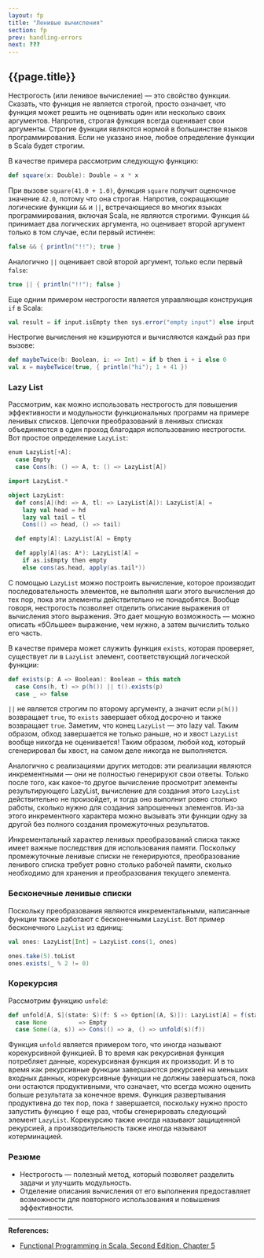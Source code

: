 ```yaml
---
layout: fp
title: "Ленивые вычисления"
section: fp
prev: handling-errors
next: ???
---
```


## {{page.title}}

Нестрогость (или ленивое вычисление) — это свойство функции. 
Сказать, что функция не является строгой, просто означает, 
что функция может решить не оценивать один или несколько своих аргументов. 
Напротив, строгая функция всегда оценивает свои аргументы. 
Строгие функции являются нормой в большинстве языков программирования. 
Если не указано иное, любое определение функции в Scala будет строгим. 

В качестве примера рассмотрим следующую функцию:

```scala
def square(x: Double): Double = x * x
```

При вызове `square(41.0 + 1.0)`, функция `square` получит оценочное значение `42.0`, потому что она строгая.
Напротив, сокращающие логические функции `&&` и `||`, 
встречающиеся во многих языках программирования, включая Scala, не являются строгими.
Функция `&&` принимает два логических аргумента, но оценивает второй аргумент только в том случае, если первый истинен:

```scala mdoc
false && { println("!!"); true }
```

Аналогично `||` оценивает свой второй аргумент, только если первый `false`:

```scala mdoc
true || { println("!!"); false }
```

Еще одним примером нестрогости является управляющая конструкция `if` в Scala:

```scala
val result = if input.isEmpty then sys.error("empty input") else input
```

Нестрогие вычисления не кэшируются и вычисляются каждый раз при вызове:

```scala mdoc
def maybeTwice(b: Boolean, i: => Int) = if b then i + i else 0
val x = maybeTwice(true, { println("hi"); 1 + 41 })
```

### Lazy List

Рассмотрим, как можно использовать нестрогость для повышения эффективности 
и модульности функциональных программ на примере ленивых списков. 
Цепочки преобразований в ленивых списках объединяются в один проход благодаря использованию нестрогости. 
Вот простое определение `LazyList`:

```scala
enum LazyList[+A]:
  case Empty
  case Cons(h: () => A, t: () => LazyList[A])

import LazyList.*

object LazyList:
  def cons[A](hd: => A, tl: => LazyList[A]): LazyList[A] =
    lazy val head = hd
    lazy val tail = tl
    Cons(() => head, () => tail)

  def empty[A]: LazyList[A] = Empty

  def apply[A](as: A*): LazyList[A] =
    if as.isEmpty then empty
    else cons(as.head, apply(as.tail*))
```

С помощью `LazyList` можно построить вычисление, которое производит последовательность элементов, 
не выполняя шаги этого вычисления до тех пор, пока эти элементы действительно не понадобятся. 
Вообще говоря, нестрогость позволяет отделить описание выражения от вычисления этого выражения. 
Это дает мощную возможность — можно описать «бОльшее» выражение, чем нужно, а затем вычислить только его часть.

В качестве примера может служить функция `exists`, 
которая проверяет, существует ли в `LazyList` элемент, соответствующий логической функции:

```scala
def exists(p: A => Boolean): Boolean = this match
  case Cons(h, t) => p(h()) || t().exists(p)
  case _ => false
```

`||` не является строгим по второму аргументу, а значит если `p(h())` возвращает `true`, 
то `exists` завершает обход досрочно и также возвращает `true`. 
Заметим, что конец `LazyList` — это lazy val. 
Таким образом, обход завершается не только раньше, но и хвост `LazyList` вообще никогда не оценивается! 
Таким образом, любой код, который сгенерировал бы хвост, на самом деле никогда не выполняется.

Аналогично с реализациями других методов: эти реализации являются инкрементными — они не полностью генерируют свои ответы. 
Только после того, как какое-то другое вычисление просмотрит элементы результирующего LazyList, 
вычисление для создания этого `LazyList` действительно не произойдет, 
и тогда оно выполнит ровно столько работы, сколько нужно для создания запрошенных элементов. 
Из-за этого инкрементного характера можно вызывать эти функции 
одну за другой без полного создания промежуточных результатов. 

Инкрементальный характер ленивых преобразований списка также имеет важные последствия для использования памяти. 
Поскольку промежуточные ленивые списки не генерируются, 
преобразование ленивого списка требует ровно столько рабочей памяти, 
сколько необходимо для хранения и преобразования текущего элемента.

### Бесконечные ленивые списки 

Поскольку преобразования являются инкрементальными, написанные функции также работают с бесконечными `LazyList`. 
Вот пример бесконечного `LazyList` из единиц:

```scala mdoc:silent
val ones: LazyList[Int] = LazyList.cons(1, ones)        
```
```scala mdoc
ones.take(5).toList
ones.exists(_ % 2 != 0)
```

### Корекурсия

Рассмотрим функцию `unfold`:

```scala
def unfold[A, S](state: S)(f: S => Option[(A, S)]): LazyList[A] = f(state) match
  case None         => Empty
  case Some((a, s)) => Cons(() => a, () => unfold(s)(f))       
```

Функция `unfold` является примером того, что иногда называют корекурсивной функцией. 
В то время как рекурсивная функция потребляет данные, корекурсивная функция их производит. 
И в то время как рекурсивные функции завершаются рекурсией на меньших входных данных, 
корекурсивные функции не должны завершаться, пока они остаются продуктивными, 
что означает, что всегда можно оценить больше результата за конечное время. 
Функция развертывания продуктивна до тех пор, пока `f` завершается, 
поскольку нужно просто запустить функцию `f` еще раз, чтобы сгенерировать следующий элемент `LazyList`. 
Корекурсию также иногда называют защищенной рекурсией, а производительность также иногда называют котерминацией.

### Резюме 

- Нестрогость — полезный метод, который позволяет разделить задачи и улучшить модульность. 
- Отделение описания вычисления от его выполнения предоставляет возможности 
для повторного использования и повышения эффективности.


---

**References:**
- [Functional Programming in Scala, Second Edition, Chapter 5](https://www.manning.com/books/functional-programming-in-scala-second-edition?query=Functional%20Programming%20in%20Scala,%20Second%20Edition)
